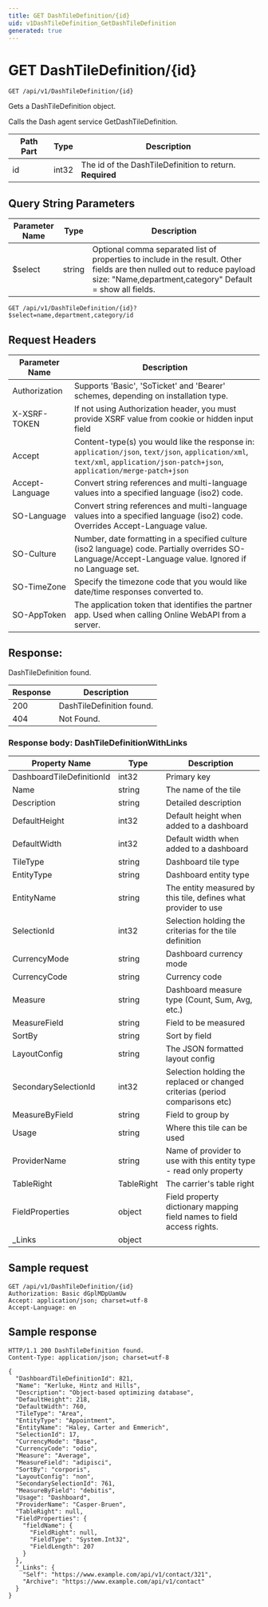 ```yaml
---
title: GET DashTileDefinition/{id}
uid: v1DashTileDefinition_GetDashTileDefinition
generated: true
---
```


# GET DashTileDefinition/{id}

```http
GET /api/v1/DashTileDefinition/{id}
```

Gets a DashTileDefinition object.


Calls the Dash agent service GetDashTileDefinition.





| Path Part | Type | Description |
|-----------|------|-------------|
| id | int32 | The id of the DashTileDefinition to return. **Required** |


## Query String Parameters

| Parameter Name | Type |  Description |
|----------------|------|--------------|
| $select | string |  Optional comma separated list of properties to include in the result. Other fields are then nulled out to reduce payload size: "Name,department,category" Default = show all fields. |

```http
GET /api/v1/DashTileDefinition/{id}?$select=name,department,category/id
```


## Request Headers

| Parameter Name | Description |
|----------------|-------------|
| Authorization  | Supports 'Basic', 'SoTicket' and 'Bearer' schemes, depending on installation type. |
| X-XSRF-TOKEN   | If not using Authorization header, you must provide XSRF value from cookie or hidden input field |
| Accept         | Content-type(s) you would like the response in: `application/json`, `text/json`, `application/xml`, `text/xml`, `application/json-patch+json`, `application/merge-patch+json` |
| Accept-Language | Convert string references and multi-language values into a specified language (iso2) code. |
| SO-Language | Convert string references and multi-language values into a specified language (iso2) code. Overrides Accept-Language value. |
| SO-Culture | Number, date formatting in a specified culture (iso2 language) code. Partially overrides SO-Language/Accept-Language value. Ignored if no Language set. |
| SO-TimeZone | Specify the timezone code that you would like date/time responses converted to. |
| SO-AppToken | The application token that identifies the partner app. Used when calling Online WebAPI from a server. |


## Response:

DashTileDefinition found.

| Response | Description |
|----------------|-------------|
| 200 | DashTileDefinition found. |
| 404 | Not Found. |

### Response body: DashTileDefinitionWithLinks

| Property Name | Type |  Description |
|----------------|------|--------------|
| DashboardTileDefinitionId | int32 | Primary key |
| Name | string | The name of the tile |
| Description | string | Detailed description |
| DefaultHeight | int32 | Default height when added to a dashboard |
| DefaultWidth | int32 | Default width when added to a dashboard |
| TileType | string | Dashboard tile type |
| EntityType | string | Dashboard entity type |
| EntityName | string | The entity measured by this tile, defines what provider to use |
| SelectionId | int32 | Selection holding the criterias for the tile definition |
| CurrencyMode | string | Dashboard currency mode |
| CurrencyCode | string | Currency code |
| Measure | string | Dashboard measure type (Count, Sum, Avg, etc.) |
| MeasureField | string | Field to be measured |
| SortBy | string | Sort by field |
| LayoutConfig | string | The JSON formatted layout config |
| SecondarySelectionId | int32 | Selection holding the replaced or changed criterias (period comparisons etc) |
| MeasureByField | string | Field to group by |
| Usage | string | Where this tile can be used |
| ProviderName | string | Name of provider to use with this entity type - read only property |
| TableRight | TableRight | The carrier's table right |
| FieldProperties | object | Field property dictionary mapping field names to field access rights. |
| _Links | object |  |

## Sample request

```http!
GET /api/v1/DashTileDefinition/{id}
Authorization: Basic dGplMDpUamUw
Accept: application/json; charset=utf-8
Accept-Language: en
```

## Sample response

```http_
HTTP/1.1 200 DashTileDefinition found.
Content-Type: application/json; charset=utf-8

{
  "DashboardTileDefinitionId": 821,
  "Name": "Kerluke, Hintz and Hills",
  "Description": "Object-based optimizing database",
  "DefaultHeight": 218,
  "DefaultWidth": 760,
  "TileType": "Area",
  "EntityType": "Appointment",
  "EntityName": "Haley, Carter and Emmerich",
  "SelectionId": 17,
  "CurrencyMode": "Base",
  "CurrencyCode": "odio",
  "Measure": "Average",
  "MeasureField": "adipisci",
  "SortBy": "corporis",
  "LayoutConfig": "non",
  "SecondarySelectionId": 761,
  "MeasureByField": "debitis",
  "Usage": "Dashboard",
  "ProviderName": "Casper-Bruen",
  "TableRight": null,
  "FieldProperties": {
    "fieldName": {
      "FieldRight": null,
      "FieldType": "System.Int32",
      "FieldLength": 207
    }
  },
  "_Links": {
    "Self": "https://www.example.com/api/v1/contact/321",
    "Archive": "https://www.example.com/api/v1/contact"
  }
}
```